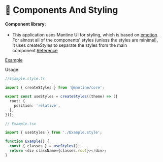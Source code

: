 # 🧱 Components And Styling

#### Component library:

- This application uses Mantine UI for styling, which is based on [emotion](https://emotion.sh/docs/introduction). For almost all of the components' styles (unless the styles are minimal), it uses createStyles to separate the styles from the main component.[Reference](https://mantine.dev/styles/create-styles/)

[Example](../src/pages/Admin/CreateQuizzes/CreateQuizzes.style.ts)

Usage:

```typescript
//Example.style.ts

import { createStyles } from '@mantine/core';

export const useStyles = createStyles((theme) => ({
  root: {
    position: 'relative',
  },
}));

// Example.tsx

import { useStyles } from './Example.style';

function Example() {
  const { classes } = useStyles();
  return <div className={classes.root}></div>;
}
```
